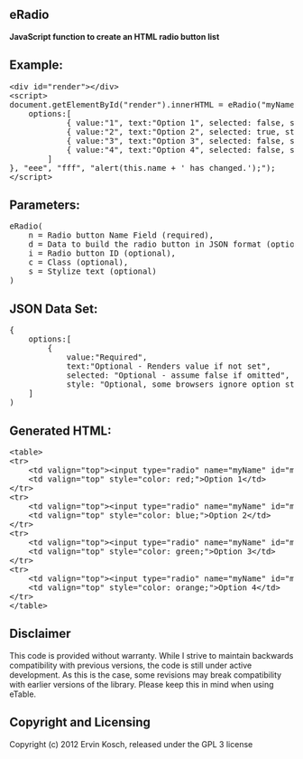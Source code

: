 eRadio
------

**JavaScript function to create an HTML radio button list**

Example:
----

<pre>
&lt;div id="render">&lt;/div>
&lt;script>
document.getElementById("render").innerHTML = eRadio("myName", {
	options:[
			{ value:"1", text:"Option 1", selected: false, style: "color: red;" },
			{ value:"2", text:"Option 2", selected: true, style: "color: blue;" },
			{ value:"3", text:"Option 3", selected: false, style: "color: green;" },
			{ value:"4", text:"Option 4", selected: false, style: "color: orange;" }
		]
}, "eee", "fff", "alert(this.name + ' has changed.');");
&lt;/script>
</pre>

Parameters:
----
<pre>
eRadio(
	n = Radio button Name Field (required),
	d = Data to build the radio button in JSON format (optional - It will be empty without it),
	i = Radio button ID (optional),
	c = Class (optional),
	s = Stylize text (optional)
)
</pre>

JSON Data Set:
----
<pre>
{
	options:[
		{ 
			value:"Required", 
			text:"Optional - Renders value if not set",
			selected: "Optional - assume false if omitted",
			style: "Optional, some browsers ignore option styles" }
	]
)
</pre>

Generated HTML:
----
<pre>
&lt;table>
&lt;tr>
	&lt;td valign="top">&lt;input type="radio" name="myName" id="myName_1" value="1" onclick="alert(this.name + ' has changed.');" />&lt;/td>
	&lt;td valign="top" style="color: red;">Option 1&lt;/td>
&lt;/tr>
&lt;tr>
	&lt;td valign="top">&lt;input type="radio" name="myName" id="myName_2" value="2" checked="checked" onclick="alert(this.name + ' has changed.');" />&lt;/td>
	&lt;td valign="top" style="color: blue;">Option 2&lt;/td>
&lt;/tr>
&lt;tr>
	&lt;td valign="top">&lt;input type="radio" name="myName" id="myName_3" value="3" onclick="alert(this.name + ' has changed.');" />&lt;/td>
	&lt;td valign="top" style="color: green;">Option 3&lt;/td>
&lt;/tr>
&lt;tr>
	&lt;td valign="top">&lt;input type="radio" name="myName" id="myName_4" value="4" onclick="alert(this.name + ' has changed.');" />&lt;/td>
	&lt;td valign="top" style="color: orange;">Option 4&lt;/td>
&lt;/tr>
&lt;/table>
</pre>


Disclaimer
----
This code is provided without warranty. While I strive to maintain backwards compatibility with previous versions, the code is still under active development. As this is the case, some revisions may break compatibility with earlier versions of the library. Please keep this in mind when using eTable.

Copyright and Licensing
----
Copyright (c) 2012 Ervin Kosch, released under the GPL 3 license